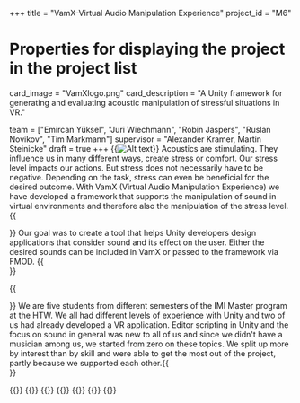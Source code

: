 +++
title = "VamX-Virtual Audio Manipulation Experience"
project_id = "M6"

# Properties for displaying the project in the project list
card_image = "VamXlogo.png"
card_description = "A Unity framework for generating and evaluating acoustic manipulation of stressful situations in VR." 

team = ["Emircan Yüksel", "Juri Wiechmann", "Robin Jaspers", "Ruslan Novikov", "Tim Markmann"]
supervisor = "Alexander Kramer, Martin Steinicke"
draft = true
+++
{{<image src="VamXtry.png" alt="Alt text">}}
Acoustics are stimulating. They influence us in many different ways, create stress or comfort. Our stress level impacts our actions. But stress does not necessarily have to be negative. Depending on the task, stress can even be beneficial for the desired outcome. With VamX (Virtual Audio Manipulation Experience) we have developed a framework that supports the manipulation of sound in virtual environments and therefore also the manipulation of the stress level.
{{<section title="Our Goal">}}
Our goal was to create a tool that helps Unity developers design applications that consider sound and its effect on the user. Either the desired sounds can be included in VamX or passed to the framework via FMOD.
{{</section>}}


{{<section title="The team">}}
We are five students from different semesters of the IMI Master program at the HTW. We all had different levels of experience with Unity and two of us had already developed a VR application. Editor scripting in Unity and the focus on sound in general was new to all of us and since we didn't have a musician among us, we started from zero on these topics. We split up more by interest than by skill and were able to get the most out of the project, partly because we supported each other.{{</section>}} 

{{<gallery>}}
{{<team-member image="Emir.jpg" name="Emircan Yüksel">}}
{{<team-member image="Juri.jpg" name="Juri Wiechmann">}}
{{<team-member image="Robin.jpg" name="Robin Jaspers">}}
{{<team-member image="Ruslan.jpg" name="Ruslan Novikov">}}
{{<team-member image="Tim.jpg" name="Tim Markmann">}}
{{</gallery>}}

